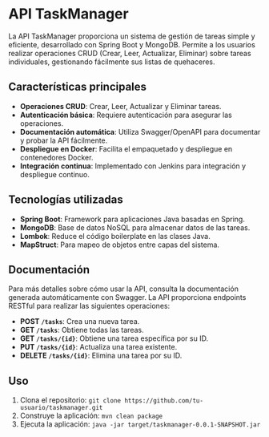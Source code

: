 # API TaskManager

La API TaskManager proporciona un sistema de gestión de tareas simple y eficiente, desarrollado con Spring Boot y MongoDB. Permite a los usuarios realizar operaciones CRUD (Crear, Leer, Actualizar, Eliminar) sobre tareas individuales, gestionando fácilmente sus listas de quehaceres.

## Características principales

- **Operaciones CRUD**: Crear, Leer, Actualizar y Eliminar tareas.
- **Autenticación básica**: Requiere autenticación para asegurar las operaciones.
- **Documentación automática**: Utiliza Swagger/OpenAPI para documentar y probar la API fácilmente.
- **Despliegue en Docker**: Facilita el empaquetado y despliegue en contenedores Docker.
- **Integración continua**: Implementado con Jenkins para integración y despliegue continuo.

## Tecnologías utilizadas

- **Spring Boot**: Framework para aplicaciones Java basadas en Spring.
- **MongoDB**: Base de datos NoSQL para almacenar datos de las tareas.
- **Lombok**: Reduce el código boilerplate en las clases Java.
- **MapStruct**: Para mapeo de objetos entre capas del sistema.

## Documentación

Para más detalles sobre cómo usar la API, consulta la documentación generada automáticamente con Swagger. La API proporciona endpoints RESTful para realizar las siguientes operaciones:

- **POST `/tasks`**: Crea una nueva tarea.
- **GET `/tasks`**: Obtiene todas las tareas.
- **GET `/tasks/{id}`**: Obtiene una tarea específica por su ID.
- **PUT `/tasks/{id}`**: Actualiza una tarea existente.
- **DELETE `/tasks/{id}`**: Elimina una tarea por su ID.

## Uso

1. Clona el repositorio: `git clone https://github.com/tu-usuario/taskmanager.git`
2. Construye la aplicación: `mvn clean package`
3. Ejecuta la aplicación: `java -jar target/taskmanager-0.0.1-SNAPSHOT.jar`
